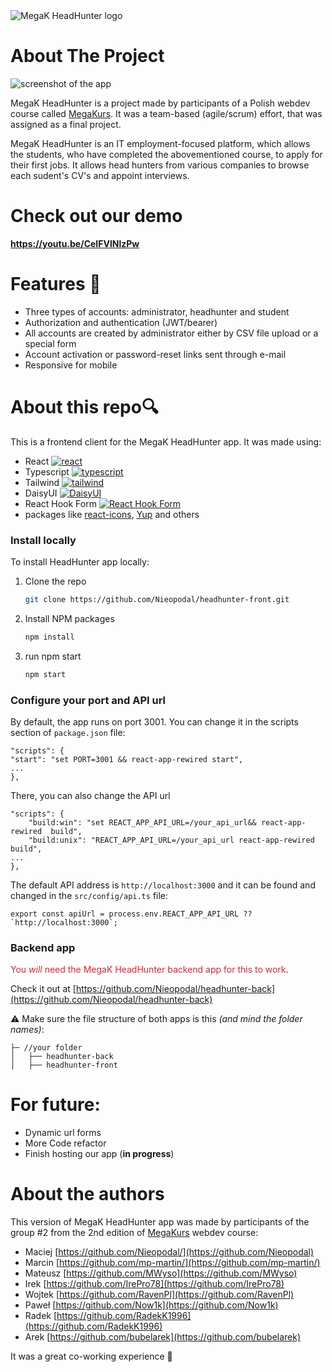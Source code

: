 <picture>
  <source media="(prefers-color-scheme: dark)" srcset="https://i.ibb.co/CMYzDvn/logo-white.png">
  <source media="(prefers-color-scheme: light)" srcset="https://i.ibb.co/pR1by1g/logo-black.png">
  <img alt="MegaK HeadHunter logo" src="https://i.ibb.co/pR1by1g/logo-black.png">
</picture>

# About The Project

![screenshot of the app](https://i.ibb.co/mSzmTB6/browser-mockup.png)

MegaK HeadHunter is a project made by participants of a Polish webdev course called [MegaKurs](https://megak.pl). It was a team-based (agile/scrum) effort, that was assigned as a final project.

MegaK HeadHunter is an IT employment-focused platform, which allows the students, who have completed the abovementioned course, to apply for their first jobs. It allows head hunters from various companies to browse each sudent's CV's and appoint interviews.

# Check out our demo 

**https://youtu.be/CeIFVlNlzPw**

# Features 🔧

* Three types of accounts: administrator, headhunter and student
* Authorization and authentication (JWT/bearer)
* All accounts are created by administrator either by CSV file upload or a special form
* Account activation or password-reset links sent through e-mail
* Responsive for mobile

# About this repo🔍
This is a frontend client for the MegaK HeadHunter app. It was made using:
* React [![react][react]][react-url]
* Typescript [![typescript][typescript]][typescript-url]
* Tailwind [![tailwind][tailwind]][typescript-url]
* DaisyUI [![DaisyUI][DaisyUI]][DaisyUI-url]
* React Hook Form [![React Hook Form][React Hook Form]][React Hook Form-url]
* packages like [react-icons](https://react-icons.github.io/react-icons/), [Yup](https://github.com/jquense/yup) and others


### Install locally
To install HeadHunter app locally:

1. Clone the repo
   ```sh
   git clone https://github.com/Nieopodal/headhunter-front.git
   ```
2. Install NPM packages
   ```sh
   npm install
   ```
3. run npm start
   ```sh
   npm start
   ```

### Configure your port and API url
By default, the app runs on port 3001. You can change it in the scripts section of `package.json` file:
```
"scripts": {
"start": "set PORT=3001 && react-app-rewired start",
...
},
```
There, you can also change the API url


```
"scripts": {
    "build:win": "set REACT_APP_API_URL=/your_api_url&& react-app-rewired  build",
    "build:unix": "REACT_APP_API_URL=/your_api_url react-app-rewired  build",
...
},
```
The default API address is `http://localhost:3000` and it can be found and changed in the `src/config/api.ts` file:
```
export const apiUrl = process.env.REACT_APP_API_URL ?? `http://localhost:3000`;
```



### Backend app
<span style="color:#e02735">You *will* need the MegaK HeadHunter backend app for this to work</span>.

Check it out at [https://github.com/Nieopodal/headhunter-back](https://github.com/Nieopodal/headhunter-back)

⚠️ Make sure the file structure of both apps is this *(and mind the folder names)*:

```
├─ //your folder
│   ├── headhunter-back
│   ├── headhunter-front
```

# For future:

* Dynamic url forms
* More Code refactor
* Finish hosting our app (**in progress**)


# About the authors
This version of MegaK HeadHunter app was made by participants of the group #2 from the 2nd edition of [MegaKurs](https://megak.pl) webdev course:

* Maciej [https://github.com/Nieopodal/](https://github.com/Nieopodal)
* Marcin [https://github.com/mp-martin/](https://github.com/mp-martin/)
* Mateusz [https://github.com/MWyso](https://github.com/MWyso)
* Irek [https://github.com/IrePro78](https://github.com/IrePro78)
* Wojtek [https://github.com/RavenPl](https://github.com/RavenPl)
* Paweł [https://github.com/Now1k](https://github.com/Now1k)
* Radek [https://github.com/RadekK1996](https://github.com/RadekK1996)
* Arek [https://github.com/bubelarek](https://github.com/bubelarek)

It was a great co-working experience 🤝

<!-- MARKDOWN LINKS & IMAGES -->
[react]: https://img.shields.io/badge/React-20232A?style=for-the-badge&logo=react&logoColor=61DAFB
[react-url]: https://reactjs.org/
[typescript]: https://img.shields.io/badge/TypeScript-007ACC?style=for-the-badge&logo=typescript&logoColor=white
[typescript-url]: https://www.typescriptlang.org/
[tailwind]: https://img.shields.io/badge/Tailwind_CSS-38B2AC?style=for-the-badge&logo=tailwind-css&logoColor=white
[tailwind-url]: https://tailwindcss.com/

[React Hook Form]: https://img.shields.io/badge/React%20Hook%20Form-%23EC5990.svg?style=for-the-badge&logo=reacthookform&logoColor=white
[React Hook Form-url]: https://react-hook-form.com/

[DaisyUI]: https://img.shields.io/badge/daisyui-5A0EF8?style=for-the-badge&logo=daisyui&logoColor=white
[DaisyUI-url]: https://daisyui.com/

[//]: # ([NestJS]: https://img.shields.io/badge/nestjs-%23E0234E.svg?style=for-the-badge&logo=nestjs&logoColor=white)

[//]: # ([NestJS-url]: https://https://nestjs.com/)
